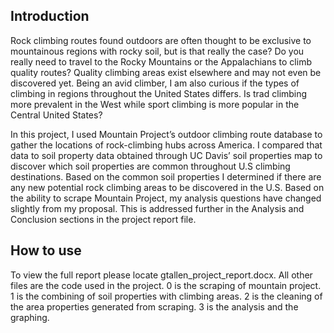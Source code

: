 ## Introduction

Rock climbing routes found outdoors are often thought to be exclusive to mountainous regions with rocky soil, but is that really the case? Do you really need to travel to the Rocky Mountains or the Appalachians to climb quality routes? Quality climbing areas exist elsewhere and may not even be discovered yet. Being an avid climber, I am also curious if the types of climbing in regions throughout the United States differs. Is trad climbing more prevalent in the West while sport climbing is more popular in the Central United States? 


In this project, I used Mountain Project’s outdoor climbing route database to gather the locations of rock-climbing hubs across America. I compared that data to soil property data obtained through UC Davis’ soil properties map to discover which soil properties are common throughout U.S climbing destinations. Based on the common soil properties I  determined if there are any new potential rock climbing areas to be discovered in the U.S. Based on the ability to scrape Mountain Project, my analysis questions have changed slightly from my proposal. This is addressed further in the Analysis and Conclusion sections in the project report file.


## How to use
To view the full report please locate gtallen_project_report.docx. All other files are the code used in the project. 0 is the scraping of mountain project. 1 is the combining of soil properties with climbing areas. 2 is the cleaning of the area properties generated from scraping. 3 is the analysis and the graphing. 
